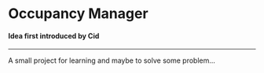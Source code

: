 # Occupancy Manager
#### Idea first introduced by Cid
____
A small project for learning and maybe to solve some problem...
